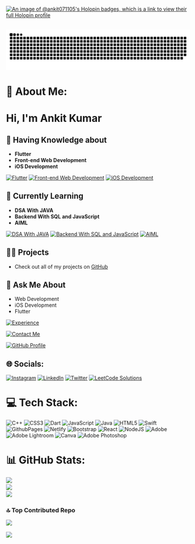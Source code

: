 
[![An image of @ankit071105's Holopin badges, which is a link to view their full Holopin profile](https://holopin.me/ankit071105)](https://holopin.io/@ankit071105)

<br>
<picture>
  <source
    media="(prefers-color-scheme: dark)"
    srcset="https://raw.githubusercontent.com/platane/snk/output/github-contribution-grid-snake-dark.svg"
  />
  <source
    media="(prefers-color-scheme: dark)"
    srcset="https://raw.githubusercontent.com/platane/snk/output/github-contribution-grid-snake.svg"
  />
  <img
    alt="github contribution grid snake animation"
    src="https://raw.githubusercontent.com/platane/snk/output/github-contribution-grid-snake.svg"
  />
</picture>

# 💫 About Me:
 # Hi, I'm Ankit Kumar

## 🌱 Having Knowledge about
- **Flutter**
- **Front-end Web Development**
- **iOS Development**

[![Flutter](https://img.shields.io/badge/Flutter-%2302569B.svg?style=flat&logo=flutter&logoColor=white)](https://flutter.dev/)
[![Front-end Web Development](https://img.shields.io/badge/Front--end%20Web%20Development-%23323330.svg?style=flat)](your_link_here)
[![iOS Development](https://img.shields.io/badge/iOS%20Development-%231179c0.svg?style=flat&logo=apple&logoColor=white)](https://developer.apple.com/)

## 🌱 Currently Learning
- **DSA With JAVA** 
- **Backend With SQL and JavaScript**
- **AIML**

[![DSA With JAVA](https://img.shields.io/badge/DSA%20With%20JAVA-%23ED8B00.svg?style=flat&logo=java&logoColor=white)](your_link_here)
[![Backend With SQL and JavaScript](https://img.shields.io/badge/Backend%20With%20SQL%20and%20JavaScript-%2343853D.svg?style=flat)](your_link_here)
[![AIML](https://img.shields.io/badge/AIML-%23339966.svg?style=flat&logo=ai&logoColor=white)](your_link_here)

## 👨‍💻 Projects
- Check out all of my projects on [GitHub](https://github.com/ankit071105)

## 💬 Ask Me About
- Web Development
- iOS Development
- Flutter

[![Experience](https://img.shields.io/badge/Experience-My_Portfolio-blueviolet?style=plastic&logo=github)](https://ankit071105.github.io/Ankit_Profile/)

[![Contact Me](https://img.shields.io/badge/Contact%20Me-blue?style=for-the-badge&logo=github)](mailto:kumarankit11458@gmail.com)

[![GitHub Profile](https://img.shields.io/badge/View_My_GitHub_Profile-ankit071105-black?style=plastic&logo=github)](https://github.com/ankit071105)

## 🌐 Socials:
[![Instagram](https://img.shields.io/badge/Instagram-%23E4405F.svg?logo=Instagram&logoColor=white)](https://instagram.com/tech_ankit09) [![LinkedIn](https://img.shields.io/badge/LinkedIn-%230077B5.svg?logo=linkedin&logoColor=white)](https://www.linkedin.com/in/ankit-kumar-01a52827b) [![Twitter](https://img.shields.io/badge/Twitter-%231DA1F2.svg?logo=Twitter&logoColor=white)](https://twitter.com/AnkitKumar63433) [![LeetCode Solutions](https://img.shields.io/badge/LeetCode-100+-brightgreen.svg?style=plastic&logo=leetcode)](https://leetcode.com/u/tech_ankit09/)

# 💻 Tech Stack:
![C++](https://img.shields.io/badge/c++-%2300599C.svg?style=plastic&logo=c%2B%2B&logoColor=white) ![CSS3](https://img.shields.io/badge/css3-%231572B6.svg?style=plastic&logo=css3&logoColor=white) ![Dart](https://img.shields.io/badge/dart-%230175C2.svg?style=plastic&logo=dart&logoColor=white) ![JavaScript](https://img.shields.io/badge/javascript-%23323330.svg?style=plastic&logo=javascript&logoColor=%23F7DF1E) ![Java](https://img.shields.io/badge/java-%23ED8B00.svg?style=plastic&logo=openjdk&logoColor=white) ![HTML5](https://img.shields.io/badge/html5-%23E34F26.svg?style=plastic&logo=html5&logoColor=white) ![Swift](https://img.shields.io/badge/swift-F54A2A?style=plastic&logo=swift&logoColor=white) ![GithubPages](https://img.shields.io/badge/github%20pages-121013?style=plastic&logo=github&logoColor=white) ![Netlify](https://img.shields.io/badge/netlify-%23000000.svg?style=plastic&logo=netlify&logoColor=#00C7B7) ![Bootstrap](https://img.shields.io/badge/bootstrap-%238511FA.svg?style=plastic&logo=bootstrap&logoColor=white) ![React](https://img.shields.io/badge/react-%2320232a.svg?style=plastic&logo=react&logoColor=%2361DAFB) ![NodeJS](https://img.shields.io/badge/node.js-6DA55F?style=plastic&logo=node.js&logoColor=white) ![Adobe](https://img.shields.io/badge/adobe-%23FF0000.svg?style=plastic&logo=adobe&logoColor=white) ![Adobe Lightroom](https://img.shields.io/badge/Adobe%20Lightroom-31A8FF.svg?style=plastic&logo=Adobe%20Lightroom&logoColor=white) ![Canva](https://img.shields.io/badge/Canva-%2300C4CC.svg?style=plastic&logo=Canva&logoColor=white) ![Adobe Photoshop](https://img.shields.io/badge/adobe%20photoshop-%2331A8FF.svg?style=plastic&logo=adobe%20photoshop&logoColor=white)
# 📊 GitHub Stats:
![](https://github-readme-stats.vercel.app/api?username=ankit071105&theme=radical&hide_border=false&include_all_commits=true&count_private=true)<br/>
![](https://github-readme-streak-stats.herokuapp.com/?user=ankit071105&theme=radical&hide_border=false)<br/>
![](https://github-readme-stats.vercel.app/api/top-langs/?username=ankit071105&theme=radical&hide_border=false&include_all_commits=true&count_private=true&layout=compact)

### 🔝 Top Contributed Repo
![](https://github-contributor-stats.vercel.app/api?username=ankit071105&limit=5&theme=dark&combine_all_yearly_contributions=true)

[![](https://visitcount.itsvg.in/api?id=ankit071105&icon=9&color=6)](https://visitcount.itsvg.in)

